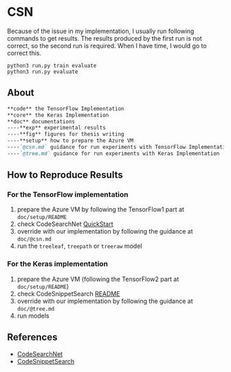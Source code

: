 # CSN

Because of the issue in my implementation, I usually run following commands to get results. The results produced by the first run is not correct, so the second run is required. When I have time, I would go to correct this.

```
python3 run.py train evaluate
python3 run.py evaluate
```

## About

```markdown
**code** the TensorFlow Implementation
**core** the Keras Implementation
**doc** documentations
----**exp** experimental results
----**fig** figures for thesis writing
----**setup** how to prepare the Azure VM
----`@csn.md` guidance for run experiments with TensorFlow Implementation
----`@tree.md` guidance for run experiments with Keras Implementation
```

## How to Reproduce Results

### For the TensorFlow implementation

1. prepare the Azure VM by following the TensorFlow1 part at `doc/setup/README`
2. check CodeSearchNet [QuickStart](https://github.com/github/CodeSearchNet#quickstart)
3. override with our implementation by following the guidance at `doc/@csn.md`
4. run the `treeleaf`, `treepath` or `treeraw` model

### For the Keras implementation

1. prepare the Azure VM (following the TensorFlow2 part at `doc/setup/README`)
2. check CodeSnippetSearch [README](https://github.com/novoselrok/codesnippetsearch)
3. override with our implementation by following the guidance at `doc/@tree.md`
4. run models

## References

- [CodeSearchNet](https://github.com/github/CodeSearchNet)
- [CodeSnippetSearch](https://github.com/novoselrok/codesnippetsearch)
